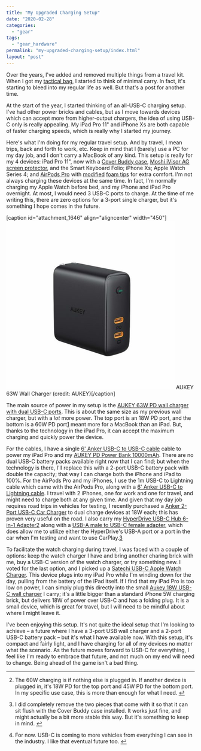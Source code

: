 ```yaml
---
title: "My Upgraded Charging Setup"
date: "2020-02-28"
categories: 
  - "gear"
tags: 
  - "gear_hardware"
permalink: "my-upgraded-charging-setup/index.html"
layout: "post"
---
```


Over the years, I've added and removed multiple things from a travel kit. When I got my [tactical bag](https://www.nahumck.me/tactical-bag/), I started to think of minimal carry. In fact, it's starting to bleed into my regular life as well. But that's a post for another time.

At the start of the year, I started thinking of an all-USB-C charging setup. I've had other power bricks and cables, but as I move towards devices which can accept more from higher-output chargers, the idea of using USB-C only is really appealing. My iPad Pro 11" and iPhone Xs are both capable of faster charging speeds, which is really why I started my journey.

Here's what I'm doing for my regular travel setup. And by travel, I mean trips, back and forth to work, etc. Keep in mind that I (barely) use a PC for my day job, and I don't carry a MacBook of any kind. This setup is really for my 4 devices: iPad Pro 11", now with a [Cover Buddy case](https://amzn.to/37GYolO), [Moshi iVisor AG screen protector](https://amzn.to/32aG8jy), and the Smart Keyboard Folio; iPhone Xs; Apple Watch Series 4; and [AirPods Pro](https://amzn.to/30uk2aR) with [modified](https://twitter.com/nahumck/status/1211460824533000193) [foam tips](https://amzn.to/3ajFFiz) for extra comfort. I'm not always charging these devices at the same time. In fact, I'm normally charging my Apple Watch before bed, and my iPhone and iPad Pro overnight. At most, I would need 3 USB-C ports to charge. At the time of me writing this, there are zero options for a 3-port single charger, but it's something I hope comes in the future.

\[caption id="attachment\_1646" align="aligncenter" width="450"\][![](images/75F8AD2B-4BB6-4D51-B8EC-5B88A9727050-450x450.jpeg)](https://www.nahumck.me/wp-content/uploads/2020/02/75F8AD2B-4BB6-4D51-B8EC-5B88A9727050.jpeg) AUKEY 63W Wall Charger (credit: AUKEY)\[/caption\]

The main source of power in my setup is the [AUKEY 63W PD wall charger with dual USB-C ports](https://amzn.to/2R46M9D). This is about the same size as my previous wall charger, but with a _lot_ more power. The top port is an 18W PD port, and the bottom is a 60W PD port[1](#fn-1647-port) meant more for a MacBook than an iPad. But, thanks to the technology in the iPad Pro, it can accept the maximum charging and quickly power the device.

For the cables, I have a single [6' Anker USB-C to USB-C cable](https://amzn.to/30warjD) cable to power my iPad Pro and my [AUKEY PD Power Bank 10000mAh](https://amzn.to/2RreHNj). There are no dual USB-C battery packs available right now that I can find; but when the technology is there, I'll replace this with a 2-port USB-C battery pack with double the capacity; that way I can charge both the iPhone and iPad to 100%. For the AirPods Pro and my iPhones, I use the 1m USB-C to Lightning cable which came with the AirPods Pro, along with a [6' Anker USB-C to Lightning cable](https://amzn.to/2TA8PnQ). I travel with 2 iPhones, one for work and one for travel, and might need to charge both at any given time. And given that my day job requires road trips in vehicles for testing, I recently purchased a [Anker 2-Port USB-C Car Charger](https://amzn.to/38rUspR) to dual charge devices at 18W each; this has proven very useful on the road. I also carry my [HyperDrive USB-C Hub 6-in-1 Adapter](https://amzn.to/2G1f388)[2](#fn-1647-removed) along with a [USB-A male to USB-C female adapter](https://amzn.to/2Rxy9rD), which does allow me to utilize either the HyperDrive's USB-A port or a port in the car when I'm testing and want to use CarPlay.[3](#fn-1647-fornow)

To facilitate the watch charging during travel, I was faced with a couple of options: keep the watch charger I have and bring another charing brick with me, buy a USB-C version of the watch charger, or try something new. I voted for the last option, and I picked up a [Satechi USB-C Apple Watch Charger](https://amzn.to/30sTIOk). This device plugs into my iPad Pro while I'm winding down for the day, pulling from the battery of the iPad itself. If I find that my iPad Pro is too low on power, I can simply plug this directly into the small [Aukey 18W USB-C wall charger](https://amzn.to/2V0pIZy) I carry; it's a little bigger than a standard iPhone 5W charging brick, but delivers 18W of power over USB-C and has a folding plug. It is a small device, which is great for travel, but I will need to be mindful about where I might leave it.

I've been enjoying this setup. It's not quite the ideal setup that I'm looking to achieve – a future where I have a 3-port USB wall charger and a 2-port USB-C battery pack – but it's what I have available now. With this setup, it's compact and fairly light, and I have charging for all of my devices no matter what the scenario. As the future moves forward to USB-C for everything, I feel like I'm ready to embrace that future, and not much on my end will need to change. Being ahead of the game isn't a bad thing.

* * *

2. The 60W charging is if nothing else is plugged in. If another device is plugged in, it's 18W PD for the top port and 45W PD for the bottom port. In my specific use case, this is more than enough for what I need. [↩](#fnref-1647-port)

4. I did completely remove the two pieces that come with it so that it can sit flush with the Cover Buddy case installed. It works just fine, and might actually be a bit more stable this way. But it's something to keep in mind. [↩](#fnref-1647-removed)

6. For now. USB-C is coming to more vehicles from everything I can see in the industry. I like that eventual future too. [↩](#fnref-1647-fornow)
